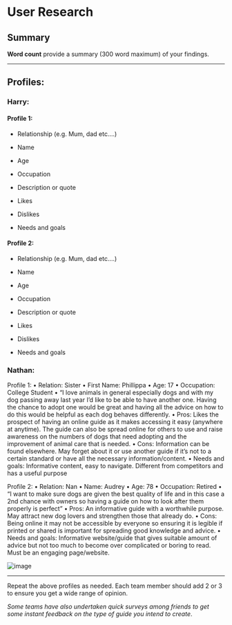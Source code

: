 # User Research

## Summary

**Word count** provide a summary (300 word maximum) of your findings.

---

## Profiles:
### Harry:
#### Profile 1:
- Relationship (e.g. Mum, dad etc....)

- Name

- Age

- Occupation

- Description or quote

- Likes

- Dislikes

- Needs and goals


#### Profile 2:
- Relationship (e.g. Mum, dad etc....)

- Name

- Age

- Occupation

- Description or quote

- Likes

- Dislikes

- Needs and goals


### Nathan:
Profile 1:
•	Relation: Sister
•	First Name: Phillippa
•	Age: 17
•	Occupation: College Student
•	“I love animals in general especially dogs and with my dog passing away last year I’d like to be able to have another one. Having the chance to adopt one would be great and having all the advice on how to do this would be helpful as each dog behaves differently. 
•	Pros: Likes the prospect of having an online guide as it makes accessing it easy (anywhere at anytime). The guide can also be spread online for others to use and raise awareness on the numbers of dogs that need adopting and the improvement of animal care that is needed.
•	Cons: Information can be found elsewhere. May forget about it or use another guide if it’s not to a certain standard or have all the necessary information/content.
•	Needs and goals: Informative content, easy to navigate. Different from competitors and has a useful purpose

Profile 2:
•	Relation: Nan
•	Name: Audrey
•	Age: 78
•	Occupation: Retired
•	“I want to make sure dogs are given the best quality of life and in this case a 2nd chance with owners so having a guide on how to look after them properly is perfect”
•	Pros: An informative guide with a worthwhile purpose. May attract new dog lovers and strengthen those that already do.
•	Cons: Being online it may not be accessible by everyone so ensuring it is legible if printed or shared is important for spreading good knowledge and advice.
•	Needs and goals: Informative website/guide that gives suitable amount of advice but not too much to become over complicated or boring to read. Must be an engaging page/website.

![image](https://user-images.githubusercontent.com/125035756/220996301-53e449da-82aa-46cf-8f1d-a399c117d7b9.png)




---

<!--This can be deleted prior to submission -->

Repeat the above profiles as needed. Each team member should add 2 or 3 to ensure you get a wide range of opinion.

_Some teams have also undertaken quick surveys among friends to get some instant feedback on the type of guide you intend to create_.
